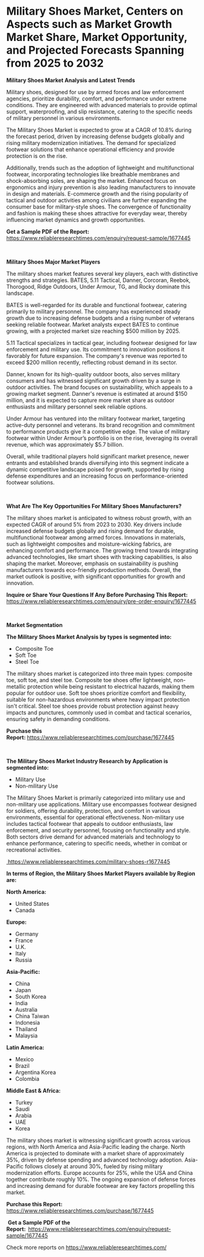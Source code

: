 <p><h1>Military Shoes Market, Centers on Aspects such as Market Growth Market Share, Market Opportunity, and Projected Forecasts Spanning from 2025 to 2032</h1></p><p><strong>Military Shoes Market Analysis and Latest Trends</strong></p>
<p><p>Military shoes, designed for use by armed forces and law enforcement agencies, prioritize durability, comfort, and performance under extreme conditions. They are engineered with advanced materials to provide optimal support, waterproofing, and slip resistance, catering to the specific needs of military personnel in various environments.</p><p>The Military Shoes Market is expected to grow at a CAGR of 10.8% during the forecast period, driven by increasing defense budgets globally and rising military modernization initiatives. The demand for specialized footwear solutions that enhance operational efficiency and provide protection is on the rise. </p><p>Additionally, trends such as the adoption of lightweight and multifunctional footwear, incorporating technologies like breathable membranes and shock-absorbing soles, are shaping the market. Enhanced focus on ergonomics and injury prevention is also leading manufacturers to innovate in design and materials. E-commerce growth and the rising popularity of tactical and outdoor activities among civilians are further expanding the consumer base for military-style shoes. The convergence of functionality and fashion is making these shoes attractive for everyday wear, thereby influencing market dynamics and growth opportunities.</p></p>
<p><strong>Get a Sample PDF of the Report:&nbsp;</strong> <a href="https://www.reliableresearchtimes.com/enquiry/request-sample/1677445?utm_campaign=3261&utm_medium=2&utm_source=Github&utm_content=ia&utm_term=25032025&utm_id=military-shoes">https://www.reliableresearchtimes.com/enquiry/request-sample/1677445</a></p>
<p>&nbsp;</p>
<p><strong>Military Shoes Major Market Players</strong></p>
<p><p>The military shoes market features several key players, each with distinctive strengths and strategies. BATES, 5.11 Tactical, Danner, Corcoran, Reebok, Thorogood, Ridge Outdoors, Under Armour, TG, and Rocky dominate this landscape.</p><p>BATES is well-regarded for its durable and functional footwear, catering primarily to military personnel. The company has experienced steady growth due to increasing defense budgets and a rising number of veterans seeking reliable footwear. Market analysts expect BATES to continue growing, with a projected market size reaching $500 million by 2025.</p><p>5.11 Tactical specializes in tactical gear, including footwear designed for law enforcement and military use. Its commitment to innovation positions it favorably for future expansion. The company's revenue was reported to exceed $200 million recently, reflecting robust demand in its sector.</p><p>Danner, known for its high-quality outdoor boots, also serves military consumers and has witnessed significant growth driven by a surge in outdoor activities. The brand focuses on sustainability, which appeals to a growing market segment. Danner's revenue is estimated at around $150 million, and it is expected to capture more market share as outdoor enthusiasts and military personnel seek reliable options.</p><p>Under Armour has ventured into the military footwear market, targeting active-duty personnel and veterans. Its brand recognition and commitment to performance products give it a competitive edge. The value of military footwear within Under Armour’s portfolio is on the rise, leveraging its overall revenue, which was approximately $5.7 billion.</p><p>Overall, while traditional players hold significant market presence, newer entrants and established brands diversifying into this segment indicate a dynamic competitive landscape poised for growth, supported by rising defense expenditures and an increasing focus on performance-oriented footwear solutions.</p></p>
<p>&nbsp;</p>
<p><strong>What Are The Key Opportunities For Military Shoes Manufacturers?</strong></p>
<p><p>The military shoes market is anticipated to witness robust growth, with an expected CAGR of around 5% from 2023 to 2030. Key drivers include increased defense budgets globally and rising demand for durable, multifunctional footwear among armed forces. Innovations in materials, such as lightweight composites and moisture-wicking fabrics, are enhancing comfort and performance. The growing trend towards integrating advanced technologies, like smart shoes with tracking capabilities, is also shaping the market. Moreover, emphasis on sustainability is pushing manufacturers towards eco-friendly production methods. Overall, the market outlook is positive, with significant opportunities for growth and innovation.</p></p>
<p><strong>Inquire or Share Your Questions If Any Before Purchasing This Report:</strong> <a href="https://www.reliableresearchtimes.com/enquiry/pre-order-enquiry/1677445?utm_campaign=3261&utm_medium=2&utm_source=Github&utm_content=ia&utm_term=25032025&utm_id=military-shoes">https://www.reliableresearchtimes.com/enquiry/pre-order-enquiry/1677445</a></p>
<p>&nbsp;</p>
<p><strong>Market Segmentation</strong></p>
<p><strong>The Military Shoes Market Analysis by types is segmented into:</strong></p>
<p><ul><li>Composite Toe</li><li>Soft Toe</li><li>Steel Toe</li></ul></p>
<p><p>The military shoes market is categorized into three main types: composite toe, soft toe, and steel toe. Composite toe shoes offer lightweight, non-metallic protection while being resistant to electrical hazards, making them popular for outdoor use. Soft toe shoes prioritize comfort and flexibility, suitable for non-hazardous environments where heavy impact protection isn't critical. Steel toe shoes provide robust protection against heavy impacts and punctures, commonly used in combat and tactical scenarios, ensuring safety in demanding conditions.</p></p>
<p><strong>Purchase this Report:&nbsp;</strong><a href="https://www.reliableresearchtimes.com/purchase/1677445?utm_campaign=3261&utm_medium=2&utm_source=Github&utm_content=ia&utm_term=25032025&utm_id=military-shoes">https://www.reliableresearchtimes.com/purchase/1677445</a></p>
<p>&nbsp;</p>
<p><strong>The Military Shoes Market Industry Research by Application is segmented into:</strong></p>
<p><ul><li>Military Use</li><li>Non-military Use</li></ul></p>
<p><p>The Military Shoes Market is primarily categorized into military use and non-military use applications. Military use encompasses footwear designed for soldiers, offering durability, protection, and comfort in various environments, essential for operational effectiveness. Non-military use includes tactical footwear that appeals to outdoor enthusiasts, law enforcement, and security personnel, focusing on functionality and style. Both sectors drive demand for advanced materials and technology to enhance performance, catering to specific needs, whether in combat or recreational activities.</p></p>
<p><a href="https://www.reliableresearchtimes.com/military-shoes-r1677445?utm_campaign=3261&utm_medium=2&utm_source=Github&utm_content=ia&utm_term=25032025&utm_id=military-shoes">&nbsp;https://www.reliableresearchtimes.com/military-shoes-r1677445</a></p>
<p><strong>In terms of Region, the Military Shoes Market Players available by Region are:</strong></p>
<p>
    <p> <strong> North America: </strong>
        <ul>
            <li>United States</li>
            <li>Canada</li>
        </ul>
        </p> 
    <p> <strong> Europe: </strong>
        <ul>
            <li>Germany</li>
            <li>France</li>
            <li>U.K.</li>
            <li>Italy</li>
            <li>Russia</li>
        </ul>
        </p> 
    <p> <strong> Asia-Pacific: </strong>
        <ul>
            <li>China</li>
            <li>Japan</li>
            <li>South Korea</li>
            <li>India</li>
            <li>Australia</li>
            <li>China Taiwan</li>
            <li>Indonesia</li>
            <li>Thailand</li>
            <li>Malaysia</li>
        </ul>
        </p> 
    <p> <strong> Latin America: </strong>
        <ul>
            <li>Mexico</li>
            <li>Brazil</li>
            <li>Argentina Korea</li>
            <li>Colombia</li>
        </ul>
        </p> 
    <p> <strong> Middle East & Africa: </strong>
        <ul>
            <li>Turkey</li>
            <li>Saudi</li>
            <li>Arabia</li>
            <li>UAE</li>
            <li>Korea</li>
        </ul>
    </p>
    </p>
<p><p>The military shoes market is witnessing significant growth across various regions, with North America and Asia-Pacific leading the charge. North America is projected to dominate with a market share of approximately 35%, driven by defense spending and advanced technology adoption. Asia-Pacific follows closely at around 30%, fueled by rising military modernization efforts. Europe accounts for 25%, while the USA and China together contribute roughly 10%. The ongoing expansion of defense forces and increasing demand for durable footwear are key factors propelling this market.</p></p>
<p><strong>Purchase this Report: </strong><a href="https://www.reliableresearchtimes.com/purchase/1677445?utm_campaign=3261&utm_medium=2&utm_source=Github&utm_content=ia&utm_term=25032025&utm_id=military-shoes">https://www.reliableresearchtimes.com/purchase/1677445</a></p>
<p>&nbsp;<strong>Get a Sample PDF of the Report:&nbsp;&nbsp;</strong><a href="https://www.reliableresearchtimes.com/enquiry/request-sample/1677445?utm_campaign=3261&utm_medium=2&utm_source=Github&utm_content=ia&utm_term=25032025&utm_id=military-shoes">https://www.reliableresearchtimes.com/enquiry/request-sample/1677445</a></p>
<p><strong></strong></p>
<p>Check more reports on <a href="https://www.reliableresearchtimes.com/?utm_campaign=3261&utm_medium=2&utm_source=Github&utm_content=ia&utm_term=25032025&utm_id=military-shoes">https://www.reliableresearchtimes.com/</a></p>